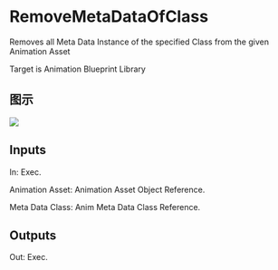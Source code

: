 # RemoveMetaDataOfClass

Removes all Meta Data Instance of the specified Class from the given Animation Asset

Target is Animation Blueprint Library

## 图示

![]($-20221218-17522249.png)

## Inputs

In: Exec.

Animation Asset: Animation Asset Object Reference.

Meta Data Class: Anim Meta Data Class Reference.  

## Outputs

Out: Exec.

